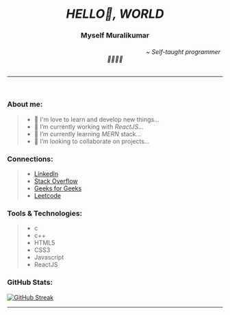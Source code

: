 <h1 align="center"><em>HELLO👋, WORLD</em></h1>

<h3  align="center">Myself Muralikumar</h3>
<h6 align="center"> &nbsp; 	&nbsp; 	&nbsp; 	&nbsp; 	&nbsp; 	&nbsp; 	&nbsp; 	&nbsp; 	&nbsp; 	&nbsp; 	&nbsp; 	&nbsp; 	&nbsp; 	&nbsp; 	&nbsp; 	&nbsp; 	&nbsp; 	&nbsp; 	&nbsp; 	&nbsp; 	&nbsp; 	&nbsp; 	&nbsp; 	&nbsp; 	&nbsp; 	&nbsp; 	&nbsp; 	&nbsp; 	&nbsp; 	&nbsp; 	&nbsp; 	&nbsp; 	&nbsp; 	&nbsp; 	&nbsp; 	&nbsp; 	&nbsp; 	&nbsp; 	&nbsp; 	&nbsp; 	&nbsp;~ Self-taught programmer 👨‍🦽🚀🚶</h6>

---

<br>

### About me:
>- 💞️ I'm love to learn and develop new things...  
>- 🎯 I’m currently working with <em>ReactJS...</em>
>- 🌱 I’m currently learning <em>MERN</em> stack... 
>- 🧩 I’m looking to collaborate on projects... 


### Connections:

>- [LinkedIn](https://www.linkedin.com/in/codewithmurali)
>- [Stack Overflow](https://stackoverflow.com/users/18825126/muralikumar-j)
>- [Geeks for Geeks](https://auth.geeksforgeeks.org/user/muralikumar/)
>- [Leetcode](https://leetcode.com/codewithmurali/)

### Tools & Technologies:

>- c
>- c++
>- HTML5
>- CSS3
>- Javascript
>- ReactJS

### GitHub Stats:

[![GitHub Streak](https://streak-stats.demolab.com?user=codewithmurali&theme=react&fire=FF0D43)](https://git.io/streak-stats)

---
